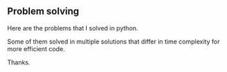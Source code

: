 ## Problem solving
Here are the problems that I solved in python.

Some of them solved in multiple solutions that differ in time complexity for more efficient code.

Thanks.

